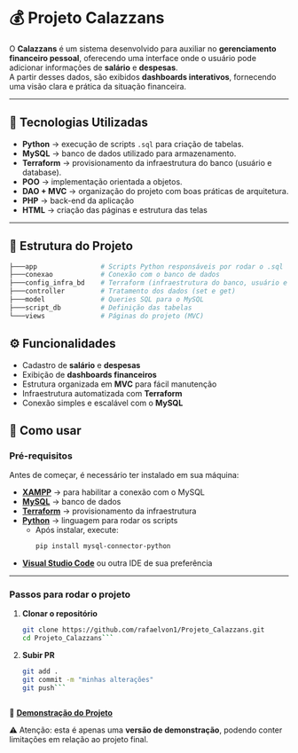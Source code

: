 # 💰 Projeto Calazzans

O **Calazzans** é um sistema desenvolvido para auxiliar no **gerenciamento financeiro pessoal**, oferecendo uma interface onde o usuário pode adicionar informações de **salário** e **despesas**.  
A partir desses dados, são exibidos **dashboards interativos**, fornecendo uma visão clara e prática da situação financeira.

---

## 🚀 Tecnologias Utilizadas

- **Python** → execução de scripts `.sql` para criação de tabelas.  
- **MySQL** → banco de dados utilizado para armazenamento.  
- **Terraform** → provisionamento da infraestrutura do banco (usuário e database).  
- **POO** → implementação orientada a objetos.  
- **DAO + MVC** → organização do projeto com boas práticas de arquitetura.
- **PHP** → back-end da aplicação  
- **HTML** → criação das páginas e estrutura das telas  

---

## 📂 Estrutura do Projeto

```bash
├───app                # Scripts Python responsáveis por rodar o .sql
├───conexao            # Conexão com o banco de dados
├───config_infra_bd    # Terraform (infraestrutura do banco, usuário e database)
├───controller         # Tratamento dos dados (set e get)
├───model              # Queries SQL para o MySQL
├───script_db          # Definição das tabelas
└───views              # Páginas do projeto (MVC)
```
## ⚙️ Funcionalidades

- Cadastro de **salário** e **despesas**  
- Exibição de **dashboards financeiros**  
- Estrutura organizada em **MVC** para fácil manutenção  
- Infraestrutura automatizada com **Terraform**  
- Conexão simples e escalável com o **MySQL**  

## 📌 Como usar

### Pré-requisitos

Antes de começar, é necessário ter instalado em sua máquina:

- **[XAMPP](https://www.apachefriends.org/pt_br/download.html)** → para habilitar a conexão com o MySQL  
- **[MySQL](https://dev.mysql.com/downloads/installer/)** → banco de dados  
- **[Terraform](https://developer.hashicorp.com/terraform/downloads)** → provisionamento da infraestrutura  
- **[Python](https://www.python.org/downloads/)** → linguagem para rodar os scripts  
  - Após instalar, execute:
    ```bash
    pip install mysql-connector-python
    ```
- **[Visual Studio Code](https://code.visualstudio.com/)** ou outra IDE de sua preferência  

---

### Passos para rodar o projeto

1. **Clonar o repositório**
   ```bash
   git clone https://github.com/rafaelvon1/Projeto_Calazzans.git
   cd Projeto_Calazzans```
2. **Subir PR**
   ```bash
   git add .
   git commit -m "minhas alterações"
   git push```


   
  🔗 **[Demonstração do Projeto](https://projeto-calazzans.onrender.com)**  

⚠️ Atenção: esta é apenas uma **versão de demonstração**, podendo conter limitações em relação ao projeto final.

  


